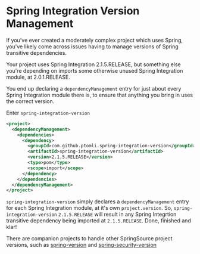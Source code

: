 # Spring Integration Version Management

If you've ever created a moderately complex project which uses Spring, you've
likely come across issues having to manage versions of Spring transitive
dependencies.

Your project uses Spring Integration 2.1.5.RELEASE, but something else you're
depending on imports some otherwise unused Spring Integration module, at
2.0.1.RELEASE.

You end up declaring a `dependencyManagement` entry for just about every Spring
Integration module there is, to ensure that anything you bring in uses the
correct version.

Enter `spring-integration-version`

```xml
<project>
  <dependencyManagement>
    <dependencies>
      <dependency>
        <groupId>com.github.ptomli.spring-integration-version</groupId>
        <artifactId>spring-integration-version</artifactId>
        <version>2.1.5.RELEASE</version>
        <type>pom</type>
        <scope>import</scope>
      </dependency>
    </dependencies>
  </dependencyManagement>
</project>
```

`spring-integration-version` simply declares a `dependencyManagement` entry for
each Spring Integration module, at it's own `project.version`. So,
`spring-integration-version` `2.1.5.RELEASE` will result in any Spring
Integrtion transitive dependency being imported at `2.1.5.RELEASE`. Done,
finished and klar!

There are companion projects to handle other SpringSource project versions, such
as
[spring-version](https://github.com/ptomli/spring-version)
and
[spring-security-version](https://github.com/ptomli/spring-security-version)
